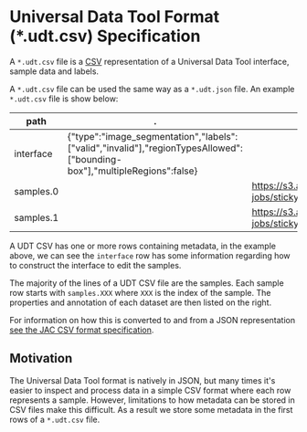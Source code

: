 # Universal Data Tool Format (\*.udt.csv) Specification

A `*.udt.csv` file is a [CSV](https://tools.ietf.org/html/rfc4180) representation of a Universal Data Tool interface, sample data and labels.

A `*.udt.csv` file can be used the same way as a `*.udt.json` file. An example `*.udt.csv` file is show below:

| path      | .                                                                                                                        | imageUrl                                                                              | annotation | annotation.regionType | annotation.centerX | annotation.centerY | annotation.width  | annotation.height | annotation.classification | annotation.labels | annotation.color  |
| --------- | ------------------------------------------------------------------------------------------------------------------------ | ------------------------------------------------------------------------------------- | ---------- | --------------------- | ------------------ | ------------------ | ----------------- | ----------------- | ------------------------- | ----------------- | ----------------- |
| interface | {"type":"image_segmentation","labels":["valid","invalid"],"regionTypesAllowed":["bounding-box"],"multipleRegions":false} |                                                                                       |            |                       |                    |                    |                   |                   |                           |                   |                   |
| samples.0 |                                                                                                                          | https://s3.amazonaws.com/asset.workaround.online/example-jobs/sticky-notes/image1.jpg |            | bounding-box          | 0.284214473190851  | 0.331271091113611  | 0.364454443194601 | 0.111361079865017 | valid                     |                   | hsl(185,100%,50%) |
| samples.1 |                                                                                                                          | https://s3.amazonaws.com/asset.workaround.online/example-jobs/sticky-notes/image2.jpg | null       |                       |                    |                    |                   |                   |                           |                   |                   |

A UDT CSV has one or more rows containing metadata, in the example above, we can see the `interface` row has some information regarding how to construct the interface to edit the samples.

The majority of the lines of a UDT CSV file are the samples. Each sample row starts with `samples.XXX` where `XXX` is the index of the sample. The properties and annotation of each dataset are then listed on the right.

For information on how this is converted to and from a JSON representation [see the JAC CSV format specification](https://github.com/seveibar/jac-format).

## Motivation

The Universal Data Tool format is natively in JSON, but many times it's easier to inspect and process data in a simple CSV format where each row represents a sample. However, limitations to how metadata can be stored in CSV files make this difficult. As a result we store some metadata in the first rows of a `*.udt.csv` file.
